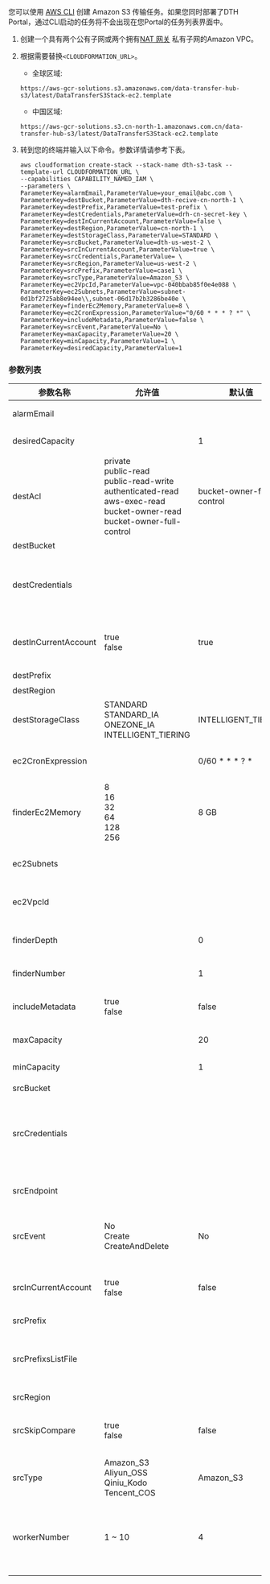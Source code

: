 您可以使用 [AWS CLI][aws-cli] 创建 Amazon S3 传输任务。如果您同时部署了DTH Portal，通过CLI启动的任务将不会出现在您Portal的任务列表界面中。

1. 创建一个具有两个公有子网或两个拥有[NAT 网关][nat] 私有子网的Amazon VPC。

2. 根据需要替换`<CLOUDFORMATION_URL>`。

    - 全球区域: 
    ```
    https://aws-gcr-solutions.s3.amazonaws.com/data-transfer-hub-s3/latest/DataTransferS3Stack-ec2.template
    ```
    - 中国区域: 
    ```
    https://aws-gcr-solutions.s3.cn-north-1.amazonaws.com.cn/data-transfer-hub-s3/latest/DataTransferS3Stack-ec2.template
    ```

3. 转到您的终端并输入以下命令。参数详情请参考下表。

    ```shell
    aws cloudformation create-stack --stack-name dth-s3-task --template-url CLOUDFORMATION_URL \
    --capabilities CAPABILITY_NAMED_IAM \
    --parameters \
    ParameterKey=alarmEmail,ParameterValue=your_email@abc.com \
    ParameterKey=destBucket,ParameterValue=dth-recive-cn-north-1 \
    ParameterKey=destPrefix,ParameterValue=test-prefix \
    ParameterKey=destCredentials,ParameterValue=drh-cn-secret-key \
    ParameterKey=destInCurrentAccount,ParameterValue=false \
    ParameterKey=destRegion,ParameterValue=cn-north-1 \
    ParameterKey=destStorageClass,ParameterValue=STANDARD \
    ParameterKey=srcBucket,ParameterValue=dth-us-west-2 \
    ParameterKey=srcInCurrentAccount,ParameterValue=true \
    ParameterKey=srcCredentials,ParameterValue= \
    ParameterKey=srcRegion,ParameterValue=us-west-2 \
    ParameterKey=srcPrefix,ParameterValue=case1 \
    ParameterKey=srcType,ParameterValue=Amazon_S3 \
    ParameterKey=ec2VpcId,ParameterValue=vpc-040bbab85f0e4e088 \
    ParameterKey=ec2Subnets,ParameterValue=subnet-0d1bf2725ab8e94ee\\,subnet-06d17b2b3286be40e \
    ParameterKey=finderEc2Memory,ParameterValue=8 \
    ParameterKey=ec2CronExpression,ParameterValue="0/60 * * * ? *" \
    ParameterKey=includeMetadata,ParameterValue=false \
    ParameterKey=srcEvent,ParameterValue=No \
    ParameterKey=maxCapacity,ParameterValue=20 \
    ParameterKey=minCapacity,ParameterValue=1 \
    ParameterKey=desiredCapacity,ParameterValue=1
    ```


### 参数列表

| 参数名称 | 允许值 | 默认值 | 说明 |
| --- | --- | --- | --- |
| alarmEmail |  |  | 用于接收错误信息的电子邮件
| desiredCapacity |  | 1 | Auto Scaling 组的所需容量
| destAcl | private <br> public-read <br> public-read-write <br> authenticated-read <br> aws-exec-read <br> bucket-owner-read <br> bucket-owner-full-control | bucket-owner-full-control | 目的桶访问控制列表
| destBucket |  |  | 目标桶名称
| destCredentials |  |  | Secrets Manager 中用于保存目标存储桶的 AK/SK 凭证的密钥名称。如果目标存储桶在当前帐户中，则留空
| destInCurrentAccount | true <br> false | true | 目标存储桶是否在当前帐户中。如果不在，您应该提供具有读写权限的凭证
| destPrefix |  |  | 目标前缀（可选）
| destRegion |  |  | 目标区域名称
| destStorageClass | STANDARD <br> STANDARD_IA <br> ONEZONE_IA <br> INTELLIGENT_TIERING | INTELLIGENT_TIERING | 目标存储类。默认值为INTELLIGENT_TIERING
| ec2CronExpression |  | 0/60 * * * ? * | EC2 Finder 任务的 Cron 表达式。<br> "" 表示一次性转移。|
| finderEc2Memory | 8 <br> 16 <br> 32 <br> 64 <br> 128 <br> 256 | 8 GB| Finder 任务使用的内存量（以 GB 为单位）
| ec2Subnets |  |  | 两个公共子网或具有 [NAT 网关][nat] 的两个私有子网 |
| ec2VpcId |  |  | 运行 EC2 任务的 VPC ID，例如 vpc-bef13dc7
| finderDepth |  | 0 | 要并行比较的子文件夹的深度。 0 表示按顺序比较所有对象
| finderNumber |  | 1 | 并行运行的查找器线程数
| includeMetadata | true <br> false | false | 添加对象元数据的复制，会有额外的 API 调用
| maxCapacity |  | 20 | Auto Scaling 组的最大容量
| minCapacity |  | 1 | Auto Scaling 组的最小容量
| srcBucket |  |  | 源桶名称
| srcCredentials |  |  | Secrets Manager 中用于保存 Source Bucket 的 AK/SK 凭证的密钥名称。 如果源存储桶在当前帐户中或源是开源数据，则留空
| srcEndpoint |  |  | 源端点 URL（可选），除非您想提供自定义端点 URL，否则留空
| srcEvent | No <br> Create <br> CreateAndDelete | No | 是否启用 S3 Event 触发复制。 请注意，S3Event 仅适用于源位于当前帐户中的情况
| srcInCurrentAccount | true <br> false | false | 源存储桶是否当前帐户中。如果不在，您应该提供具有读取权限的凭证
| srcPrefix |  |  | 源前缀（可选）
| srcPrefixsListFile |  |  | Source Prefixes List File S3路径（可选）。支持txt类型，例如 my_prefix_list.txt，最大行数1000万行。 
| srcRegion |  |  | 源区域名称
| srcSkipCompare | true <br> false | false | 是否跳过任务查找过程中的数据比较。如果是，则将源中的所有数据覆盖到目标桶中
| srcType | Amazon_S3 <br> Aliyun_OSS <br> Qiniu_Kodo <br> Tencent_COS | Amazon_S3 | 如果选择使用Endpoint模式，请选择Amazon_S3
| workerNumber | 1 ~ 10 | 4 | 在一个工作节点/实例中运行的工作线程数。 对于小文件（平均文件大小 < 1MB），您可以增加工作线程数量以提高传输性能。


[aws-cli]: https://aws.amazon.com/cli/
[nat]: https://docs.aws.amazon.com/vpc/latest/userguide/vpc-nat-gateway.html